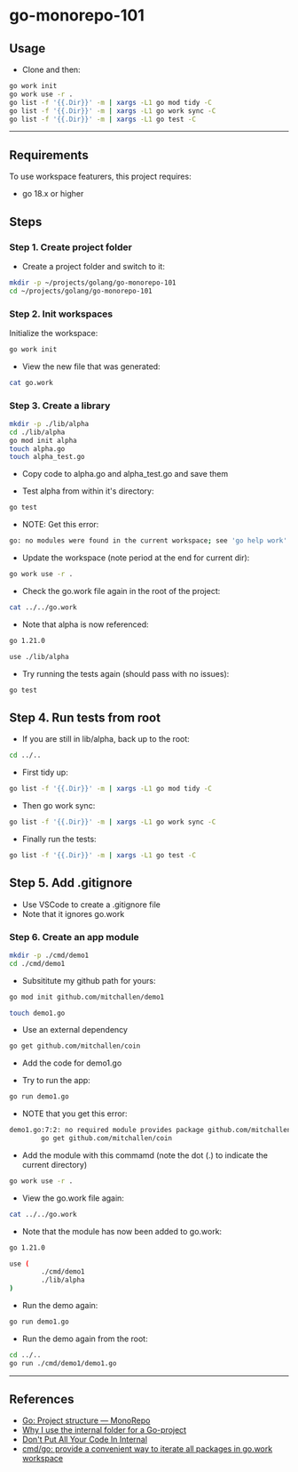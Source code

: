 go-monorepo-101
==

## Usage

* Clone and then:

```sh
go work init
go work use -r .
go list -f '{{.Dir}}' -m | xargs -L1 go mod tidy -C
go list -f '{{.Dir}}' -m | xargs -L1 go work sync -C
go list -f '{{.Dir}}' -m | xargs -L1 go test -C
```


* * *

## Requirements

To use workspace featurers, this project requires:
* go 18.x or higher

## Steps

### Step 1. Create project folder

* Create a project folder and switch to it:

```sh
mkdir -p ~/projects/golang/go-monorepo-101
cd ~/projects/golang/go-monorepo-101
```

### Step 2. Init workspaces

Initialize the workspace:

```sh
go work init
```

* View the new file that was generated:

```sh
cat go.work
```

### Step 3. Create a library

```sh
mkdir -p ./lib/alpha
cd ./lib/alpha
go mod init alpha
touch alpha.go
touch alpha_test.go
```

* Copy code to alpha.go and alpha_test.go and save them

* Test alpha from within it's directory:

```sh
go test
```

* NOTE: Get this error:
```sh
go: no modules were found in the current workspace; see 'go help work'
```

* Update the workspace (note period at the end for current dir):
```sh
go work use -r . 
```

* Check the go.work file again in the root of the project:
```sh
cat ../../go.work 
```
* Note that alpha is now referenced:
```sh
go 1.21.0

use ./lib/alpha
```

* Try running the tests again (should pass with no issues):
```sh
go test
```

## Step 4. Run tests from root

* If you are still in lib/alpha, back up to the root:

```sh
cd ../..
```

* First tidy up:

```sh
go list -f '{{.Dir}}' -m | xargs -L1 go mod tidy -C
```

* Then go work sync:

```sh
go list -f '{{.Dir}}' -m | xargs -L1 go work sync -C
```

* Finally run the tests:

```sh
go list -f '{{.Dir}}' -m | xargs -L1 go test -C
```

## Step 5. Add .gitignore

* Use VSCode to create a .gitignore file
* Note that it ignores go.work

### Step 6. Create an app module

```sh
mkdir -p ./cmd/demo1
cd ./cmd/demo1
```

* Subsititute my github path for yours:

```sh
go mod init github.com/mitchallen/demo1
```

```sh
touch demo1.go
```

* Use an external dependency

```sh
go get github.com/mitchallen/coin
```

* Add the code for demo1.go

* Try to run the app:

```sh
go run demo1.go
```

* NOTE that you get this error:
```sh
demo1.go:7:2: no required module provides package github.com/mitchallen/coin; to add it:
        go get github.com/mitchallen/coin
```

* Add the module with this commamd (note the dot (.) to indicate the current directory)

```sh
go work use -r .
```

* View the go.work file again:

```sh
cat ../../go.work
```

* Note that the module has now been added to go.work:

```sh
go 1.21.0

use (
        ./cmd/demo1
        ./lib/alpha
)
```

* Run the demo again:

```sh
go run demo1.go
```

* Run the demo again from the root:

```sh
cd ../..
go run ./cmd/demo1/demo1.go
```

* * *

## References

* [Go: Project structure — MonoRepo](https://blog.devops.dev/go-project-structure-monorepo-daa762ec36a2)
* [Why I use the internal folder for a Go-project](https://medium.com/@as27/internal-folder-133a4867733c)
* [Don't Put All Your Code In Internal](https://ido50.net/content/dont-put-all-your-code-in-internal)
* [cmd/go: provide a convenient way to iterate all packages in go.work workspace](https://github.com/golang/go/issues/50745)